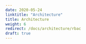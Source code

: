 ```yaml
---
date: 2020-05-24
linktitle: "Architecture"
title: Architecture
weight: 6
redirect: /docs/architecture/rbac
draft: true
---
```


